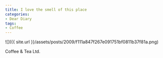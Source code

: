 ```yaml
---
title: I love the smell of this place
categories:
- Dear Diary
tags:
- Coffee
---
```


![]({{ site.url }}/assets/posts/2009/f111a847f267e091751bf0811b37f81a.png)
  



Coffee & Tea Ltd.
